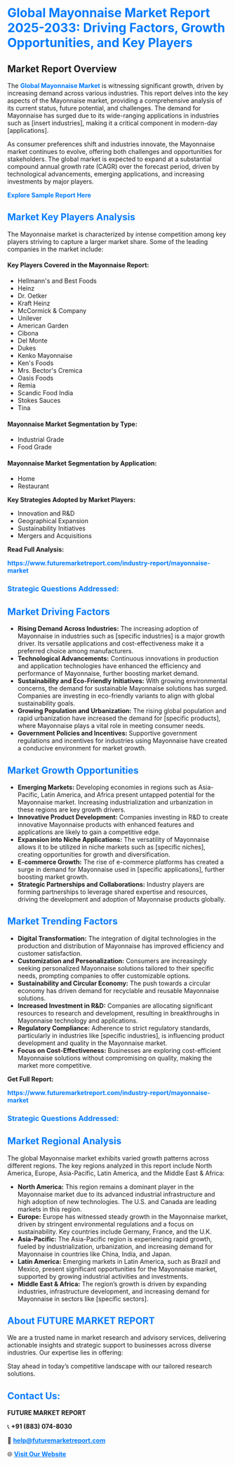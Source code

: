 <h1 style="color: #007BFF;">Global Mayonnaise Market Report 2025-2033: Driving Factors, Growth Opportunities, and Key Players</h1>

<section id="overview">
<h2>Market Report Overview</h2>
<p>The <a href="https://www.futuremarketreport.com/industry-report/mayonnaise-market" style="color: #007BFF; text-decoration: none;"><strong>Global Mayonnaise Market</strong></a> is witnessing significant growth, driven by increasing demand across various industries. This report delves into the key aspects of the Mayonnaise market, providing a comprehensive analysis of its current status, future potential, and challenges. The demand for Mayonnaise has surged due to its wide-ranging applications in industries such as [insert industries], making it a critical component in modern-day [applications].</p>
<p>As consumer preferences shift and industries innovate, the Mayonnaise market continues to evolve, offering both challenges and opportunities for stakeholders. The global market is expected to expand at a substantial compound annual growth rate (CAGR) over the forecast period, driven by technological advancements, emerging applications, and increasing investments by major players.</p>
</section>

<section id="overview">
<p><a href="https://www.futuremarketreport.com/request-sample/reportId=85752" style="color: #007BFF; text-decoration: none;"><strong>Explore Sample Report Here</strong></a></p>
</section>

<section id="key-players">
<h2 style="color: #007BFF;">Market Key Players Analysis</h2>
<p>The Mayonnaise market is characterized by intense competition among key players striving to capture a larger market share. Some of the leading companies in the market include:</p>
<h4>Key Players Covered in the Mayonnaise Report:</h4>
<ul><li>Hellmann&#039;s and Best Foods</li><li>Heinz</li><li>Dr. Oetker</li><li>Kraft Heinz</li><li>McCormick &amp; Company</li><li>Unilever</li><li>American Garden</li><li>Cibona</li><li>Del Monte</li><li>Dukes</li><li>Kenko Mayonnaise</li><li>Ken&#039;s Foods</li><li>Mrs. Bector&#039;s Cremica</li><li>Oasis Foods</li><li>Remia</li><li>Scandic Food India</li><li>Stokes Sauces</li><li>Tina</li></ul>
<h4>Mayonnaise Market Segmentation by Type:</h4>
<ul><li>Industrial Grade</li><li>Food Grade</li></ul>

<h4>Mayonnaise Market Segmentation by Application:</h4>
<ul><li>Home</li><li>Restaurant</li></ul>
<p><strong>Key Strategies Adopted by Market Players:</strong></p>
<ul>
<li>Innovation and R&D</li>
<li>Geographical Expansion</li>
<li>Sustainability Initiatives</li>
<li>Mergers and Acquisitions</li>
</ul>
</section>

<section>
<p><strong>Read Full Analysis: </strong></p><a href="https://www.futuremarketreport.com/industry-report/mayonnaise-market" style="color: #007BFF; text-decoration: none;"><strong>https://www.futuremarketreport.com/industry-report/mayonnaise-market</strong></a>
<h3 style="color: #007BFF;">Strategic Questions Addressed:</h3>
</section>

<section id="driving-factors">
<h2 style="color: #007BFF;">Market Driving Factors</h2>
<ul>
<li><strong>Rising Demand Across Industries:</strong> The increasing adoption of Mayonnaise in industries such as [specific industries] is a major growth driver. Its versatile applications and cost-effectiveness make it a preferred choice among manufacturers.</li>
<li><strong>Technological Advancements:</strong> Continuous innovations in production and application technologies have enhanced the efficiency and performance of Mayonnaise, further boosting market demand.</li>
<li><strong>Sustainability and Eco-Friendly Initiatives:</strong> With growing environmental concerns, the demand for sustainable Mayonnaise solutions has surged. Companies are investing in eco-friendly variants to align with global sustainability goals.</li>
<li><strong>Growing Population and Urbanization:</strong> The rising global population and rapid urbanization have increased the demand for [specific products], where Mayonnaise plays a vital role in meeting consumer needs.</li>
<li><strong>Government Policies and Incentives:</strong> Supportive government regulations and incentives for industries using Mayonnaise have created a conducive environment for market growth.</li>
</ul>
</section>

<section id="growth-opportunities">
<h2 style="color: #007BFF;">Market Growth Opportunities</h2>
<ul>
<li><strong>Emerging Markets:</strong> Developing economies in regions such as Asia-Pacific, Latin America, and Africa present untapped potential for the Mayonnaise market. Increasing industrialization and urbanization in these regions are key growth drivers.</li>
<li><strong>Innovative Product Development:</strong> Companies investing in R&D to create innovative Mayonnaise products with enhanced features and applications are likely to gain a competitive edge.</li>
<li><strong>Expansion into Niche Applications:</strong> The versatility of Mayonnaise allows it to be utilized in niche markets such as [specific niches], creating opportunities for growth and diversification.</li>
<li><strong>E-commerce Growth:</strong> The rise of e-commerce platforms has created a surge in demand for Mayonnaise used in [specific applications], further boosting market growth.</li>
<li><strong>Strategic Partnerships and Collaborations:</strong> Industry players are forming partnerships to leverage shared expertise and resources, driving the development and adoption of Mayonnaise products globally.</li>
</ul>
</section>

<section id="trending-factors">
<h2 style="color: #007BFF;">Market Trending Factors</h2>
<ul>
<li><strong>Digital Transformation:</strong> The integration of digital technologies in the production and distribution of Mayonnaise has improved efficiency and customer satisfaction.</li>
<li><strong>Customization and Personalization:</strong> Consumers are increasingly seeking personalized Mayonnaise solutions tailored to their specific needs, prompting companies to offer customizable options.</li>
<li><strong>Sustainability and Circular Economy:</strong> The push towards a circular economy has driven demand for recyclable and reusable Mayonnaise solutions.</li>
<li><strong>Increased Investment in R&D:</strong> Companies are allocating significant resources to research and development, resulting in breakthroughs in Mayonnaise technology and applications.</li>
<li><strong>Regulatory Compliance:</strong> Adherence to strict regulatory standards, particularly in industries like [specific industries], is influencing product development and quality in the Mayonnaise market.</li>
<li><strong>Focus on Cost-Effectiveness:</strong> Businesses are exploring cost-efficient Mayonnaise solutions without compromising on quality, making the market more competitive.</li>
</ul>
</section>

<section>
<p><strong>Get Full Report: </strong></p><a href="https://www.futuremarketreport.com/industry-report/mayonnaise-market" style="color: #007BFF; text-decoration: none;"><strong>https://www.futuremarketreport.com/industry-report/mayonnaise-market</strong></a>
<h3 style="color: #007BFF;">Strategic Questions Addressed:</h3>
</section>


<section id="regional-analysis">
<h2 style="color: #007BFF;">Market Regional Analysis</h2>
<p>The global Mayonnaise market exhibits varied growth patterns across different regions. The key regions analyzed in this report include North America, Europe, Asia-Pacific, Latin America, and the Middle East & Africa:</p>
<ul>
<li><strong>North America:</strong> This region remains a dominant player in the Mayonnaise market due to its advanced industrial infrastructure and high adoption of new technologies. The U.S. and Canada are leading markets in this region.</li>
<li><strong>Europe:</strong> Europe has witnessed steady growth in the Mayonnaise market, driven by stringent environmental regulations and a focus on sustainability. Key countries include Germany, France, and the U.K.</li>
<li><strong>Asia-Pacific:</strong> The Asia-Pacific region is experiencing rapid growth, fueled by industrialization, urbanization, and increasing demand for Mayonnaise in countries like China, India, and Japan.</li>
<li><strong>Latin America:</strong> Emerging markets in Latin America, such as Brazil and Mexico, present significant opportunities for the Mayonnaise market, supported by growing industrial activities and investments.</li>
<li><strong>Middle East & Africa:</strong> The region’s growth is driven by expanding industries, infrastructure development, and increasing demand for Mayonnaise in sectors like [specific sectors].</li>
</ul>
</section>

<footer>
<h2 style="color: #007BFF;">About FUTURE MARKET REPORT</h2>
<p>We are a trusted name in market research and advisory services, delivering actionable insights and strategic support to businesses across diverse industries. Our expertise lies in offering:</p>

<p>Stay ahead in today’s competitive landscape with our tailored research solutions.</p>

<h2 style="color: #007BFF;">Contact Us:</h2>
<p><strong>FUTURE MARKET REPORT</strong></p>
<p>📞 <strong>+91 (883) 074-8030</strong></p>
<p>📧 <strong><a href="mailto:help@futuremarketreport.com" style="color: #007BFF;">help@futuremarketreport.com</a></strong></p>
<p>🌐 <strong><a href="https://www.futuremarketreport.com/" style="color: #007BFF;">Visit Our Website</a></strong></p>
</footer>